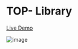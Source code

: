 # TOP- Library

[Live Demo](https://chxtio.github.io/The-Odin-Project/library/)

![image](https://user-images.githubusercontent.com/33184844/116851035-8a692700-aba6-11eb-95a8-f15dcb4c3260.png)